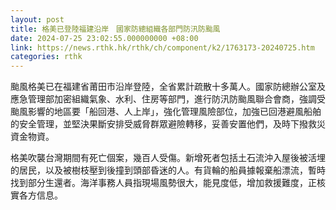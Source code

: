 ```yaml
---
layout: post
title: 格美已登陸福建沿岸　國家防總組織各部門防汛防颱風
date: 2024-07-25 23:02:55.000000000 +08:00
link: https://news.rthk.hk/rthk/ch/component/k2/1763173-20240725.htm
categories: rthk
---
```


颱風格美已在福建省莆田市沿岸登陸，全省累計疏散十多萬人。國家防總辦公室及應急管理部加密組織氣象、水利、住房等部門，進行防汛防颱風聯合會商，強調受颱風影響的地區要「船回港、人上岸」，強化管理風險部位，加強已回港避風船舶的安全管理，並堅決果斷安排受威脅群眾避險轉移，妥善安置他們，及時下撥救災資金物資。

格美吹襲台灣期間有死亡個案，幾百人受傷。新增死者包括土石流沖入屋後被活埋的居民，以及被樹枝壓到後撞到頭部昏迷的人。有貨輪的船員據報棄船漂流，暫時找到部分生還者。海洋事務人員指現場風勢很大，能見度低，增加救援難度，正核實各方信息。
